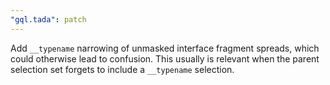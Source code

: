 ```yaml
---
"gql.tada": patch
---
```


Add `__typename` narrowing of unmasked interface fragment spreads, which could otherwise lead to confusion. This usually is relevant when the parent selection set forgets to include a `__typename` selection.
